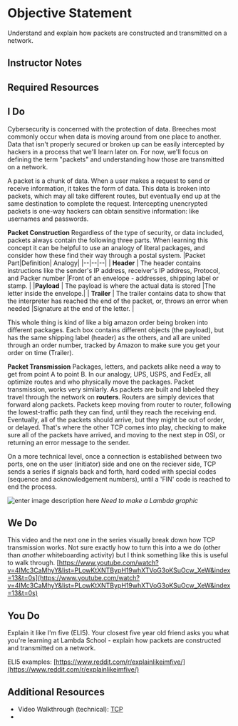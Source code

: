 # Objective Statement


Understand and explain how packets are constructed and transmitted on a network.

## Instructor Notes


## Required Resources


## I Do
Cybersecurity is concerned with the protection of data. Breeches most commonly occur when data is moving around from one place to another. Data that isn't properly secured or broken up can be easily intercepted by hackers in a process that we'll learn later on. For now, we'll focus on defining the term "packets" and understanding how those are transmitted on a network. 

A packet is a chunk of data. When a user makes a request to send or receive information, it takes the form of data. This data is broken into packets, which may all take different routes, but eventually end up at the same destination to complete the request. Intercepting unencrypted packets is one-way hackers can obtain sensitive information: like usernames and passwords. 

**Packet Construction**
Regardless of the type of security, or data included, packets always contain the following three parts. When learning this concept it can be helpful to use an analogy of literal packages, and consider how these find their way through a postal system. 
|Packet Part|Definition| Analogy|
|--|--|--|
| **Header** | The header contains instructions like the sender's IP address, receiver's IP address, Protocol, and Packer number |Front of an envelope - addresses, shipping label or stamp. |
|**Payload** | The payload is where the actual data is stored |The letter inside the envelope.|
| **Trailer**  | The trailer contains data to show that the interpreter has reached the end of the packet, or, throws an error when needed  |Signature at the end of the letter. |



This whole thing is kind of like a big amazon order being broken into different packages. Each box contains different objects (the payload), but has the same shipping label (header) as the others, and all are united through an order number, tracked by Amazon to make sure you get your order on time (Trailer).  

**Packet Transmission**
Packages, letters, and packets alike need a way to get from point A to point B. In our analogy, UPS, USPS, and FedEx, all optimize routes and who physically move the packages. Packet transmission, works very similarly. As packets are built and labeled they travel through the network on **routers**. Routers are simply devices that forward along packets. Packets keep moving from router to router, following the lowest-traffic path they can find, until they reach the receiving end. Eventually, all of the packets should arrive, but they might be out of order, or delayed. That's where the other TCP comes into play, checking to make sure all of the packets have arrived, and moving to the next step in OSI, or returning an error message to the sender. 

On a more technical level, once a connection is established between two ports, one on the user (initiator) side and one on the reciever side, TCP sends a series if signals back and forth, hard coded with special codes (sequence and acknowledgement numbers), until a 'FIN' code is reached to end the process. 

![enter image description here](https://lh3.googleusercontent.com/9sRO80ifa3IzSP4OPzDdcmH4zmVnMx7s71UYDmWMmQ-KcFOx22cL7eEA55PUOgWVWTi_621xrUo)
*Need to make a Lambda graphic* 

## We Do
This video and the next one in the series visually break down how TCP transmission works. Not sure exactly how to turn this into a we do (other than *another* whiteboarding activity) but I think something like this is useful to walk through. 
[https://www.youtube.com/watch?v=4IMc3CaMhyY&list=PLowKtXNTBypH19whXTVoG3oKSuOcw_XeW&index=13&t=0s](https://www.youtube.com/watch?v=4IMc3CaMhyY&list=PLowKtXNTBypH19whXTVoG3oKSuOcw_XeW&index=13&t=0s)


## You Do

Explain it like I'm five (ELI5). Your closest five year old friend asks you what you're learning at Lambda School - explain how packets are constructed and transmitted on a network. 

ELI5 examples: [https://www.reddit.com/r/explainlikeimfive/](https://www.reddit.com/r/explainlikeimfive/)


## Additional Resources

- Video Walkthrough (technical): [TCP](https://www.youtube.com/watch?v=4IMc3CaMhyY&list=PLowKtXNTBypH19whXTVoG3oKSuOcw_XeW&index=13&t=0s)
- 
<!--stackedit_data:
eyJoaXN0b3J5IjpbLTE4NDA1OTU0NSw3MjI0MjkwNjBdfQ==
-->